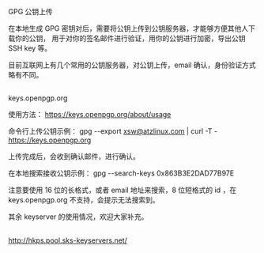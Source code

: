 GPG 公钥上传

在本地生成 GPG 密钥对后，需要将公钥上传到公钥服务器，才能够方便其他人下载你的公钥，
用于对你的签名邮件进行验证，用你的公钥进行加密，导出公钥 SSH key 等。

目前互联网上有几个常用的公钥服务器，对公钥上传，email 确认，身份验证方式略有不同。

##
keys.openpgp.org

使用方法：
https://keys.openpgp.org/about/usage

命令行上传公钥示例：
gpg --export xsw@atzlinux.com | curl -T - https://keys.openpgp.org

上传完成后，会收到确认邮件，进行确认。

在本地搜索接收公钥示例：
gpg --search-keys 0x863B3E2DAD77B97E

注意要使用 16 位的长格式，或者 email 地址来搜索，8 位短格式的 id ，在 keys.openpgp.org 不支持，会提示无法搜索到。

其余 keyserver 的使用情况，欢迎大家补充。

##
http://hkps.pool.sks-keyservers.net/
